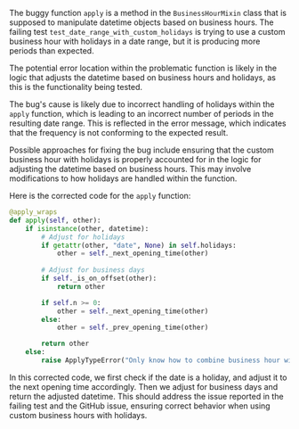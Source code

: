 The buggy function `apply` is a method in the `BusinessHourMixin` class that is supposed to manipulate datetime objects based on business hours. The failing test `test_date_range_with_custom_holidays` is trying to use a custom business hour with holidays in a date range, but it is producing more periods than expected.

The potential error location within the problematic function is likely in the logic that adjusts the datetime based on business hours and holidays, as this is the functionality being tested.

The bug's cause is likely due to incorrect handling of holidays within the `apply` function, which is leading to an incorrect number of periods in the resulting date range. This is reflected in the error message, which indicates that the frequency is not conforming to the expected result.

Possible approaches for fixing the bug include ensuring that the custom business hour with holidays is properly accounted for in the logic for adjusting the datetime based on business hours. This may involve modifications to how holidays are handled within the function.

Here is the corrected code for the `apply` function:

```python
@apply_wraps
def apply(self, other):
    if isinstance(other, datetime):
        # Adjust for holidays
        if getattr(other, "date", None) in self.holidays:
            other = self._next_opening_time(other)
        
        # Adjust for business days
        if self._is_on_offset(other):
            return other

        if self.n >= 0:
            other = self._next_opening_time(other)
        else:
            other = self._prev_opening_time(other)

        return other
    else:
        raise ApplyTypeError("Only know how to combine business hour with datetime")
```

In this corrected code, we first check if the date is a holiday, and adjust it to the next opening time accordingly. Then we adjust for business days and return the adjusted datetime. This should address the issue reported in the failing test and the GitHub issue, ensuring correct behavior when using custom business hours with holidays.
